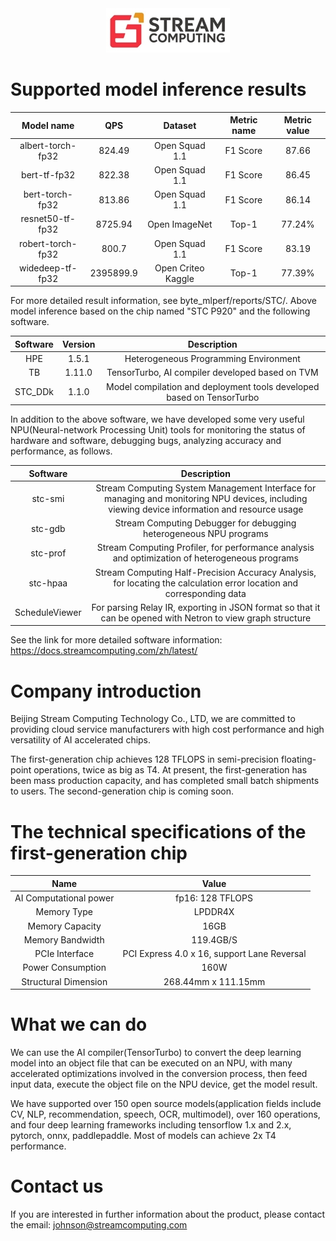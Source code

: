 <div align="center">
  <img src="STC.jpg">
</div>


# Supported model inference results
| Model name | QPS | Dataset | Metric name | Metric value |
| :-----:| :----: | :----: | :----: | :----: |
| albert-torch-fp32 | 824.49 | Open Squad 1.1 | F1 Score | 87.66 |
| bert-tf-fp32 | 822.38 | Open Squad 1.1 | F1 Score | 86.45 |
| bert-torch-fp32 | 813.86 | Open Squad 1.1 | F1 Score | 86.14 |
| resnet50-tf-fp32 | 8725.94 | Open ImageNet | Top-1 | 77.24% |
| robert-torch-fp32 | 800.7 | Open Squad 1.1 | F1 Score | 83.19 |
| widedeep-tf-fp32 | 2395899.9 | Open Criteo Kaggle | Top-1 | 77.39% |


For more detailed result information, see byte_mlperf/reports/STC/. Above model inference based on the chip named "STC P920" and the following software.

| Software | Version | Description |
| :-----:| :----: | :----: |
| HPE | 1.5.1 | Heterogeneous Programming Environment |
| TB | 1.11.0 | TensorTurbo, AI compiler developed based on TVM |
| STC_DDk | 1.1.0 | Model compilation and deployment tools developed based on TensorTurbo |


In addition to the above software, we have developed some very useful NPU(Neural-network Processing Unit) tools for monitoring the status of hardware and software, debugging bugs, analyzing accuracy and performance, as follows.

| Software  | Description |
| :-----:| :----: |
| stc-smi | Stream Computing System Management Interface for managing and monitoring NPU devices, including viewing device information and resource usage |
| stc-gdb | Stream Computing Debugger for debugging heterogeneous NPU programs  |
| stc-prof | Stream Computing Profiler, for performance analysis and optimization of heterogeneous programs  |
| stc-hpaa | Stream Computing Half-Precision Accuracy Analysis, for locating the calculation error location and corresponding data  |
| ScheduleViewer | For parsing Relay IR, exporting in JSON format so that it can be opened with Netron to view graph structure  |


See the link for more detailed software information: https://docs.streamcomputing.com/zh/latest/


# Company introduction
Beijing Stream Computing Technology Co., LTD, we are committed to providing cloud service manufacturers with high cost performance and high versatility of AI accelerated chips.

The first-generation chip achieves 128 TFLOPS in semi-precision floating-point operations, twice as big as T4. At present, the first-generation has been mass production capacity, and has completed small batch shipments to users. The second-generation chip is coming soon. 

# The technical specifications of the first-generation chip
| Name  | Value |
| :-----:| :----: |
| AI Computational power | fp16: 128 TFLOPS |
| Memory Type | LPDDR4X  |
| Memory Capacity | 16GB  |
| Memory Bandwidth | 119.4GB/S  |
| PCIe Interface | PCI Express 4.0 x 16, support Lane Reversal  |
| Power Consumption | 160W |
| Structural Dimension | 268.44mm x 111.15mm |

# What we can do
We can use the AI compiler(TensorTurbo) to convert the deep learning model into an object file that can be executed on an NPU, with many accelerated optimizations involved in the conversion process, then feed input data, execute the object file on the NPU device, get the model result.

We have supported over 150 open source models(application fields include CV, NLP, recommendation, speech, OCR, multimodel), over 160 operations, and four deep learning frameworks including tensorflow 1.x and 2.x, pytorch, onnx, paddlepaddle. Most of models can achieve 2x T4 performance.


# Contact us
If you are interested in further information about the product, please contact the email: johnson@streamcomputing.com

